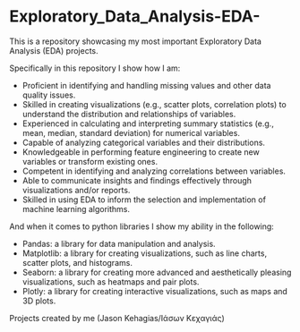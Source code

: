 # Exploratory_Data_Analysis-EDA-
This is a repository showcasing my most important Exploratory Data Analysis (EDA) projects.

Specifically in this repository I show how I am:

* Proficient in identifying and handling missing values and other data quality issues.
* Skilled in creating visualizations (e.g., scatter plots, correlation plots) to understand the distribution and relationships of variables.
* Experienced in calculating and interpreting summary statistics (e.g., mean, median, standard deviation) for numerical variables.
* Capable of analyzing categorical variables and their distributions.
* Knowledgeable in performing feature engineering to create new variables or transform existing ones.
* Competent in identifying and analyzing correlations between variables.
* Able to communicate insights and findings effectively through visualizations and/or reports.
* Skilled in using EDA to inform the selection and implementation of machine learning algorithms.

And when it comes to python libraries I show my ability in the following:
* Pandas: a library for data manipulation and analysis.
* Matplotlib: a library for creating visualizations, such as line charts, scatter plots, and histograms.
* Seaborn: a library for creating more advanced and aesthetically pleasing visualizations, such as heatmaps and pair plots.
* Plotly: a library for creating interactive visualizations, such as maps and 3D plots.

Projects created by me (Jason Kehagias/Ιάσων Κεχαγιάς)
